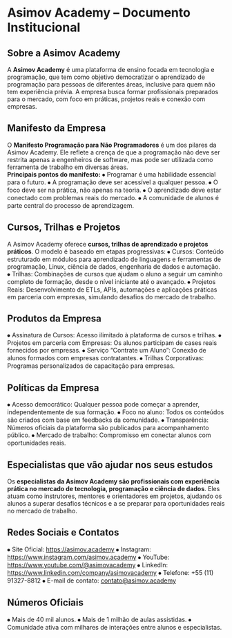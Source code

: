 # Asimov Academy – Documento Institucional

## Sobre a Asimov Academy

A **Asimov Academy** é uma plataforma de ensino focada em tecnologia e programação, que tem como objetivo democratizar o aprendizado de programação para pessoas de diferentes áreas, inclusive para quem não tem experiência prévia. A empresa busca formar profissionais preparados para o mercado, com foco em práticas, projetos reais e conexão com empresas.

## Manifesto da Empresa
O **Manifesto Programação para Não Programadores** é um dos pilares da Asimov Academy. Ele reflete a crença de que a programação não deve ser restrita apenas a engenheiros de software, mas pode ser utilizada como ferramenta de trabalho em diversas áreas.  
**Principais pontos do manifesto:**
⦁	Programar é uma habilidade essencial para o futuro.
⦁	A programação deve ser acessível a qualquer pessoa.
⦁	O foco deve ser na prática, não apenas na teoria.
⦁	O aprendizado deve estar conectado com problemas reais do mercado.
⦁	A comunidade de alunos é parte central do processo de aprendizagem.

## Cursos, Trilhas e Projetos
A Asimov Academy oferece **cursos, trilhas de aprendizado e projetos práticos**. O modelo é baseado em etapas progressivas:
⦁	Cursos: Conteúdo estruturado em módulos para aprendizado de linguagens e ferramentas de programação, Linux, ciência de dados, engenharia de dados e automação.
⦁	Trilhas: Combinações de cursos que ajudam o aluno a seguir um caminho completo de formação, desde o nível iniciante até o avançado.
⦁	Projetos Reais: Desenvolvimento de ETLs, APIs, automações e aplicações práticas em parceria com empresas, simulando desafios do mercado de trabalho.

## Produtos da Empresa
⦁	Assinatura de Cursos: Acesso ilimitado à plataforma de cursos e trilhas.
⦁	Projetos em parceria com Empresas: Os alunos participam de cases reais fornecidos por empresas.
⦁	Serviço “Contrate um Aluno”: Conexão de alunos formados com empresas contratantes.
⦁	Trilhas Corporativas: Programas personalizados de capacitação para empresas.

## Políticas da Empresa
⦁	Acesso democrático: Qualquer pessoa pode começar a aprender, independentemente de sua formação.
⦁	Foco no aluno: Todos os conteúdos são criados com base em feedbacks da comunidade.
⦁	Transparência: Números oficiais da plataforma são publicados para acompanhamento público.
⦁	Mercado de trabalho: Compromisso em conectar alunos com oportunidades reais.

## Especialistas que vão ajudar nos seus estudos
Os **especialistas da Asimov Academy são profissionais com experiência prática no mercado de tecnologia, programação e ciência de dados**. Eles atuam como instrutores, mentores e orientadores em projetos, ajudando os alunos a superar desafios técnicos e a se preparar para oportunidades reais no mercado de trabalho.

## Redes Sociais e Contatos
⦁	Site Oficial: https://asimov.academy
⦁	Instagram: https://www.instagram.com/asimov.academy
⦁	YouTube: https://www.youtube.com/@asimovacademy
⦁	LinkedIn: https://www.linkedin.com/company/asimovacademy
⦁	Telefone: +55 (11) 91327-8812
⦁	E-mail de contato: contato@asimov.academy

## Números Oficiais
⦁	Mais de 40 mil alunos.
⦁	Mais de 1 milhão de aulas assistidas.
⦁	Comunidade ativa com milhares de interações entre alunos e especialistas.
